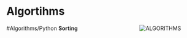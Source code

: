 # Algortihms
#Algorithms/Python
**Sorting**
&nbsp;&nbsp;&nbsp;&nbsp;&nbsp;&nbsp;&nbsp;&nbsp;&nbsp;&nbsp;&nbsp;&nbsp;&nbsp;&nbsp;&nbsp;&nbsp;&nbsp;&nbsp;&nbsp;
&nbsp;&nbsp;&nbsp;&nbsp;&nbsp;&nbsp;&nbsp;&nbsp;&nbsp;&nbsp;&nbsp;&nbsp;&nbsp;&nbsp;&nbsp;&nbsp;&nbsp;&nbsp;&nbsp;
![ALGORITHMS](https://img.shields.io/badge/Programs-%20SORTING%20ALGORITHMS-brightgreen.svg)
